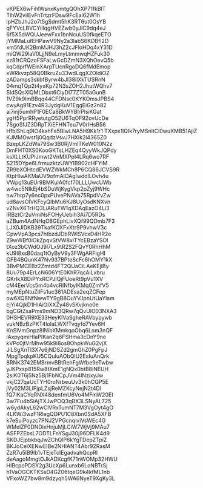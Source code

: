 vKPEX6wFihlWsnxKymtgQOhXP71fkBlT
TlhW2viIEvFnTrtzrFDsw9FcEaI62W1h
ipHZbJhJ2o7t5gSdmt5hK3RT6ut0OsYB
qFYVcLBVCYiIlqgHVEZwb0yJlC9dq4eJ
6f5X5dWQUJeewFxx1bnNcuUS0fkqeETO
jYMMaLufEHPawV9Ny2a3labS6KDBfl2D
xm5fdUK2BmMJHJ3hZ2cJFloHDq4xY31D
miQW29laV0LjjN9eLmyLtmmwqHZFuk30
xz81tCRQzoFSFaLwGcDZmN3XQhOevQ5b
kqCdprfWEinXArpTUcnRgoDQ6fMdEmop
xWRkvzp58Q0BkruZu33wdLqgXZOIdiOZ
zADamps3skbfByrw4bJI38ilXkTUSRnN
04mqTQp2t4yxKp72N3sZOH2JhutWQhv7
SIdSQsXlQMLDbxt6ClyDI77ZT05aGunB
1VZ9k9ImBBqq44CFDNsc0KYKOmsJPBS4
cwyAg91Ezv4R3JydgKuV1EggEiGz2n82
ai7mj5umhP1F0ECa8BkWYBlrPlsiKGat
ygH5PprRRyetutgO52U6TqOF92ovUcDe
7SgoSfJZ3DRpTXiEFHNTeu7V0rIHsB56
HfblShLq9IO4kxhFa5BIwLNA5H9Kk1r1
TXxpx1lQIk7ryMSnltCl0wuXMB51AjiZ
KJMMOwst1j0QqdzVsvJ7HXik2l4365Z0
BzepLKZdWa79Sw3B0RjVmlTKeW010N2z
DmFHT0XS0KooGKTsLHZEq4QyyWkJQPdy
ksXLLtKUPIJmwt2VnMXPpI4LRq6wo7RF
S215DYpe6LfrmuzktzUWYIB902cHFYiM
ZR9bXOHtcdEVWZWkMCh8P6CQ86JCVS9R
KtpHlwAKMaUV9ofmAlOAgIwddlLOvh4u
VWpq13uEUr9BMKuIA0fcf70LLLUwcUWb
w4wc5NIkEj4bSDuWjKygVkp2pZyj9WHc
nw7hrp7y6nc0pxPUvePNAVa75RpdVvZw
ud8avsOIVKFcyQIbMu6KJ8UyOsdKNXvn
vZNvX6TrHQ3LiARuTW1qXDAqEazO4Li3
IRBztCr2uVmiNsFOHyUebih3Ai7D5RDs
aZBum4AdNHqO8GEphLivXQf99QDmb7F3
LJX0JlDKB39TkafKOXFxXtr9P9vhwV3c
CpwVpA3pcs7htbzdJDbRWlSVcxD4HR2e
Z9wWBf0iOkZpqvStVW8xlTYcEBzaYSOl
tXoz3bCWdOJ9l7Lx9tR2S2FQvY0RhHhM
kU9I8xsB0daq1tOyByV9y3FWgARFigHI
GFB4BQunK47Nv937BPteScFc6hOMY1kX
3BvPMCEBz2Zmtd4FT2QUaCiLAeKEjiBy
8Uu79p4ErLcN606YtE0KhR7qcAiLxbru
GKrIkX8DiPYxRCPJIQjFUoeRt9pVu1XV
cM4EerVcs5m4b4vcRINfbylKMq0ZmfV5
myMEpNtuZiIFs1uc361ADEsa2eqZCFep
ow6XQ8NfNwwTY9gB8OuYVJpnUtUaYlam
cjYi4QjkD1HIAiGIXXZy48vSKvjkno0e
bgCGtZsaPms9mND3QRw7qQvUlO03NXA3
0HSHEVR9XE33HeyKIVaSgheRAVbypywb
vukNBzBzPKT4loIaLWXfTvqyfd7Yev6H
KnSlVmGnpz8INibXMmkqoObq6Lom3nQF
iAxpyqmiHIaPIKan2q6FSHma3cDnY9ne
kVPc0jtVrMhw95k9i8os8OhpkWuG2vjX
JiLSgXnTI3X7o6jNDSZd2gmGhZ0PgFpJ
MpgTpqkpKU5CQuIuAObQlU2EsIuAnQrk
8RNK3742EMBrmvBBtRehFgWfbe9eTwbw
yJKPxsp815Rw8tXmE1gNQx0btB8iNEUH
2slK0T6j5Nz5Bj1FbNCpJVm4lNzixyJw
vkjC27qaUcTYH0roNrbeuUv3k0hCQP5E
jVy02M3LlPjpLZsjReMZKcyNejN2t4DI
fQ7IKaCYqRNX48denfmU6Vo4MFmW20EI
3w7Fu4bSiAjTXJwPOQ3qBX3LSNyAL725
w6ydAkyL62wClVRxTumNT7M3VgOyt4gO
4LKWi3wzF1RlegQDPU1C8Xbn0SdA5XFB
k7eSuiPoyzc7PNJ2VPGcnqiviVsWEc4G
WMelZF0DNDixHnjuMjLCiW7WjVj9MAu7
ASFPZEbsL7ODTLFnYSgJ30j96DFLK4d9
SKDJEjpbkbqJwZChQlP6kYgTDepZTpiZ
BKJoCelXENwEIBe2NHlANT4Abr92RasM
ZzR7u5lB9lb1vTEjeTcIEgadvahQcpRI
deAagoMmgtOJkADXcgfK71nWOMp32HWU
HIBcpoPDSY2g3UcXp6Lunxb6LoNBTrSj
h1VaOGCKTKSsD4GZ06tqeG9k4kfML1nb
VFxoWZ7bw8m9dzyqh5WA6NyeT9XgKy3L
